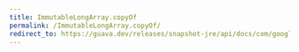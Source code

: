 ```yaml
---
title: ImmutableLongArray.copyOf
permalink: /ImmutableLongArray.copyOf/
redirect_to: https://guava.dev/releases/snapshot-jre/api/docs/com/google/common/primitives/ImmutableLongArray.html#copyOf-long:A-
---
```

